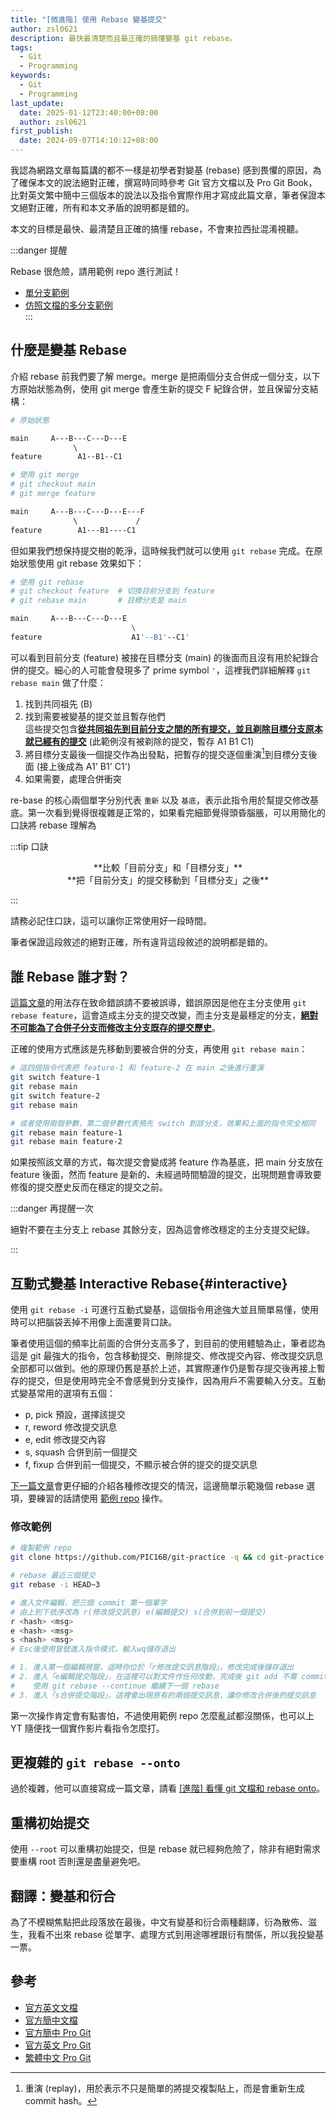 ```yaml
---
title: "[微進階] 使用 Rebase 變基提交"
author: zsl0621
description: 最快最清楚而且最正確的搞懂變基 git rebase。
tags:
  - Git
  - Programming
keywords:
  - Git
  - Programming
last_update:
  date: 2025-01-12T23:40:00+08:00
  author: zsl0621
first_publish:
  date: 2024-09-07T14:10:12+08:00
---
```


我認為網路文章每篇講的都不一樣是初學者對變基 (rebase) 感到畏懼的原因，為了確保本文的說法絕對正確，撰寫時同時參考 Git 官方文檔以及 Pro Git Book，比對英文繁中簡中三個版本的說法以及指令實際作用才寫成此篇文章，筆者保證本文絕對正確，所有和本文矛盾的說明都是錯的。

本文的目標是最快、最清楚且正確的搞懂 rebase，不會東拉西扯混淆視聽。

:::danger 提醒

Rebase 很危險，請用範例 repo 進行測試！

- [單分支範例](https://github.com/PIC16B/git-practice)  
- [仿照文檔的多分支範例](https://github.com/ZhenShuo2021/rebase-onto-playground)  
:::

## 什麼是變基 Rebase

介紹 rebase 前我們要了解 merge。merge 是把兩個分支合併成一個分支，以下方原始狀態為例，使用 git merge 會產生新的提交 F 紀錄合併，並且保留分支結構：

```sh
# 原始狀態

main     A---B---C---D---E
              \         
feature        A1--B1--C1 
```

```sh
# 使用 git merge
# git checkout main
# git merge feature

main     A---B---C---D---E---F
              \             /
feature        A1---B1----C1 
```

但如果我們想保持提交樹的乾淨，這時候我們就可以使用 `git rebase` 完成。在原始狀態使用 git rebase 效果如下：

```sh
# 使用 git rebase
# git checkout feature  # 切換目前分支到 feature
# git rebase main       # 目標分支是 main

main     A---B---C---D---E
                           \
feature                    A1'--B1'--C1'
```

可以看到目前分支 (feature) 被接在目標分支 (main) 的後面而且沒有用於紀錄合併的提交。細心的人可能會發現多了 prime symbol `'`，這裡我們詳細解釋 `git rebase main` 做了什麼：

1. 找到共同祖先 (B)
2. 找到需要被變基的提交並且暫存他們  
  這些提交包含<u>**從共同祖先到目前分支之間的所有提交，並且剃除目標分支原本就已經有的提交**</u> (此範例沒有被剃除的提交，暫存 A1 B1 C1)
3. 將目標分支最後一個提交作為出發點，把暫存的提交逐個重演[^1]到目標分支後面 (接上後成為 A1' B1' C1')
4. 如果需要，處理合併衝突

[^1]: 重演 (replay)，用於表示不只是簡單的將提交複製貼上，而是會重新生成 commit hash。

re-base 的核心兩個單字分別代表 `重新` 以及 `基底`，表示此指令用於幫提交修改基底。第一次看到覺得很複雜是正常的，如果看完細節覺得頭昏腦脹，可以用簡化的口訣將 rebase 理解為

:::tip 口訣

<center>**比較「目前分支」和「目標分支」**</center>
<center>**把「目前分支」的提交移動到「目標分支」之後**</center>

:::

請務必記住口訣，這可以讓你正常使用好一段時間。

筆者保證這段敘述的絕對正確，所有違背這段敘述的說明都是錯的。

## 誰 Rebase 誰才對？

[這篇文章](https://myapollo.com.tw/blog/git-tutorial-rebase/)的用法存在致命錯誤請不要被誤導，錯誤原因是他在主分支使用 `git rebase feature`，這會造成主分支的提交改變，而主分支是最穩定的分支，<u>**絕對不可能為了合併子分支而修改主分支既存的提交歷史**</u>。

正確的使用方式應該是先移動到要被合併的分支，再使用 `git rebase main`：

```sh
# 這四個指令代表把 feature-1 和 feature-2 在 main 之後進行重演
git switch feature-1
git rebase main
git switch feature-2
git rebase main

# 或者使用兩個參數，第二個參數代表預先 switch 到該分支，效果和上面的指令完全相同
git rebase main feature-1
git rebase main feature-2
```

如果按照該文章的方式，每次提交會變成將 feature 作為基底，把 main 分支放在 feature 後面，然而 feature 是新的、未經過時間驗證的提交，出現問題會導致要修復的提交歷史反而在穩定的提交之前。

:::danger 再提醒一次

絕對不要在主分支上 rebase 其餘分支，因為這會修改穩定的主分支提交紀錄。

:::

## 互動式變基 Interactive Rebase{#interactive}

使用 `git rebase -i` 可進行互動式變基，這個指令用途強大並且簡單易懂，使用時可以把腦袋丟掉不用像上面還要背口訣。

筆者使用這個的頻率比前面的合併分支高多了，到目前的使用體驗為止，筆者認為這是 git 最強大的指令，包含移動提交、刪除提交、修改提交內容、修改提交訊息全部都可以做到。他的原理仍舊是基於上述，其實際運作仍是暫存提交後再接上暫存的提交，但是使用時完全不會感覺到分支操作，因為用戶不需要輸入分支。互動式變基常用的選項有五個：

- p, pick 預設，選擇該提交
- r, reword 修改提交訊息
- e, edit 修改提交內容
- s, squash 合併到前一個提交
- f, fixup 合併到前一個提交，不顯示被合併的提交的提交訊息

[下一篇文章](./edit-commits)會更仔細的介紹各種修改提交的情況，這邊簡單示範幾個 rebase 選項，要練習的話請使用 [範例 repo](https://github.com/PIC16B/git-practice) 操作。

### 修改範例

```sh
# 複製範例 repo
git clone https://github.com/PIC16B/git-practice -q && cd git-practice

# rebase 最近三個提交
git rebase -i HEAD~3

# 進入文件編輯，把三個 commit 第一個單字
# 由上到下依序改為 r(修改提交訊息) e(編輯提交) s(合併到前一個提交)
r <hash> <msg>
e <hash> <msg>
s <hash> <msg>
# Esc後使用冒號進入指令模式，輸入wq儲存退出

# 1. 進入第一個編輯視窗，這時你位於「r修改提交訊息階段」，修改完成後儲存退出
# 2. 進入「e編輯提交階段」，在這裡可以對文件作任何改動，完成後 git add 不需 commit
#    使用 git rebase --continue 繼續下一個 rebase
# 3. 進入「s合併提交階段」，這裡會出現原有的兩個提交訊息，讓你修改合併後的提交訊息
```

第一次操作肯定會有點害怕，不過使用範例 repo 怎麼亂試都沒關係，也可以上 YT 隨便找一個實作影片看指令怎麼打。

## 更複雜的 `git rebase --onto`

過於複雜，他可以直接寫成一篇文章，請看 [[進階] 看懂 git 文檔和 rebase onto](./rebase-onto)。

## 重構初始提交

使用 `--root` 可以重構初始提交，但是 rebase 就已經夠危險了，除非有絕對需求要重構 root 否則還是盡量避免吧。

## 翻譯：變基和衍合

為了不模糊焦點把此段落放在最後，中文有變基和衍合兩種翻譯，衍為散佈、滋生，我看不出來 rebase 從單字、處理方式到用途哪裡跟衍有關係，所以我投變基一票。

## 參考

- [官方英文文檔](https://git-scm.com/docs/git-rebase)
- [官方簡中文檔](https://git-scm.com/docs/git-rebase/zh_HANS-CN)
- [官方簡中 Pro Git](https://git-scm.com/book/zh/v2/Git-%e5%88%86%e6%94%af-%e5%8f%98%e5%9f%ba)
- [官方英文 Pro Git](https://git-scm.com/book/en/v2/Git-Branching-Rebasing)
- [繁體中文 Pro Git](https://iissnan.com/progit/html/zh-tw/ch3_6.html)

